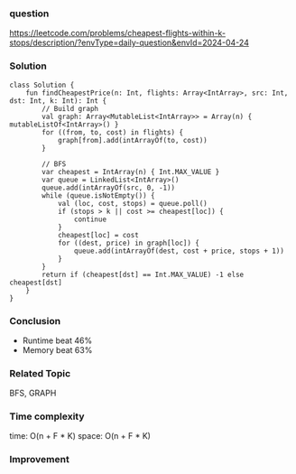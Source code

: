 ### question
https://leetcode.com/problems/cheapest-flights-within-k-stops/description/?envType=daily-question&envId=2024-04-24

### Solution
```
class Solution {
    fun findCheapestPrice(n: Int, flights: Array<IntArray>, src: Int, dst: Int, k: Int): Int {
        // Build graph
        val graph: Array<MutableList<IntArray>> = Array(n) { mutableListOf<IntArray>() }
        for ((from, to, cost) in flights) {
            graph[from].add(intArrayOf(to, cost))
        }

        // BFS
        var cheapest = IntArray(n) { Int.MAX_VALUE }
        var queue = LinkedList<IntArray>()
        queue.add(intArrayOf(src, 0, -1))
        while (queue.isNotEmpty()) {
            val (loc, cost, stops) = queue.poll()
            if (stops > k || cost >= cheapest[loc]) {
                continue
            }
            cheapest[loc] = cost
            for ((dest, price) in graph[loc]) {
                queue.add(intArrayOf(dest, cost + price, stops + 1))
            }
        }
        return if (cheapest[dst] == Int.MAX_VALUE) -1 else cheapest[dst]
    }
}
```
### Conclusion
- Runtime beat 46% 
- Memory beat 63%

### Related Topic
BFS, GRAPH

### Time complexity
time: O(n + F * K)
space: O(n + F * K)

### Improvement